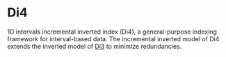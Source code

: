 # Di4

1D intervals incremental inverted index (Di4), a general-purpose indexing framework for interval-based data. The incremental inverted model of Di4 extends the inverted model of [Di3](https://www.sciencedirect.com/science/article/pii/S0020025516306685) to minimize redundancies.
